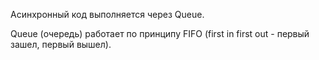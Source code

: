 Асинхронный код выполняется через Queue.

Queue (очередь) работает по принципу FIFO (first in first out - первый зашел, первый вышел).